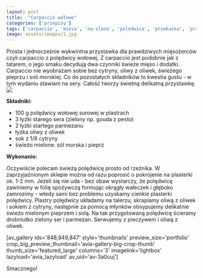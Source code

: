 ```yaml
---
layout: post
title:  "Carpaccio wołowe"
categories: ['przepisy']
tags: ['carpaccio', 'miesa', 'na-slono', 'poledwica', 'przekaska', 'przepisy', 'przystawka', 'przystawki', 'wolowina']
image: assets/images/1.jpg
---
```

Prosta i jednocześnie wykwintna przystawka dla prawdziwych mięsożerców czyli carpaccio z polędwicy wołowej. Z carpaccio jest podobnie jak z tatarem, o jego smaku decydują dwa czynniki świeże mięso i dodatki. Carpaccio nie wyobrażam sobie bez cytryny, oliwy z oliwek, świeżego pieprzu i soli morskiej. Co do pozostałych składników to kwestia gustu - w tym wydaniu stawiam na sery. Całość tworzy świetną delikatną przystawkę.
![](https://kobietazesmakiem.pl/wp-content/uploads/2015/05/carpaccio-wolowe-2-300x222.jpg)


**Składniki:**
* 100 g polędwicy wołowej surowej w plastrach
* 3 łyżki starego sera (zielony np. gouda z pesto)
* 2 łyżki startego parmezanu
* łyżka oliwy z oliwek
* sok z 1/8 cytryny
* świeżo mielone: sól morska i pieprz


**Wykonanie:**

Oczywiście polecam świeżą polędwicę prosto od rzeźnika. W zaprzyjaźnionym sklepie można od razu poprosić o pokrojenie na plasterki ok. 1-2 mm. Jeżeli się nie uda - bez obaw wystarczy, że polędwicę zawiniemy w folię spożywczą formując okrągły wałeczek i głęboko zamrozimy - wtedy sami bez problemu uzyskamy cienkie plasterki polędwicy. Plastry polędwicy układamy na talerzu, skrapiamy oliwą z oliwek i sokiem z cytryny, następnie za pomocą młynków obsypujemy delikatnie świeżo mielonym pieprzem i solą. Na tak przygotowaną polędwicę ścieramy drobniutko zielony ser i parmezan. Serwujemy z pieczywem i oliwą z oliwek.

[av\_gallery ids='848,849,847' style='thumbnails' preview\_size='portfolio' crop\_big\_preview\_thumbnail='avia-gallery-big-crop-thumb' thumb\_size='featured\_large' columns='3' imagelink='lightbox' lazyload='avia\_lazyload' av\_uid='av-3a0cuj']

Smacznego!
    